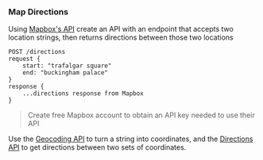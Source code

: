 ### Map Directions

Using [Mapbox's API](https://docs.mapbox.com/api/overview/) create an API with an endpoint that accepts two location strings, then returns directions between those two locations

```
POST /directions
request {
    start: "trafalgar square"
    end: "buckingham palace"
}
response {
    ...directions response from Mapbox
}
```

> Create free Mapbox account to obtain an API key needed to use their API

Use the [Geocoding API](https://docs.mapbox.com/api/search/geocoding/) to turn a string into coordinates, and the [Directions API](https://docs.mapbox.com/api/navigation/directions/) to get directions between two sets of coordinates.
